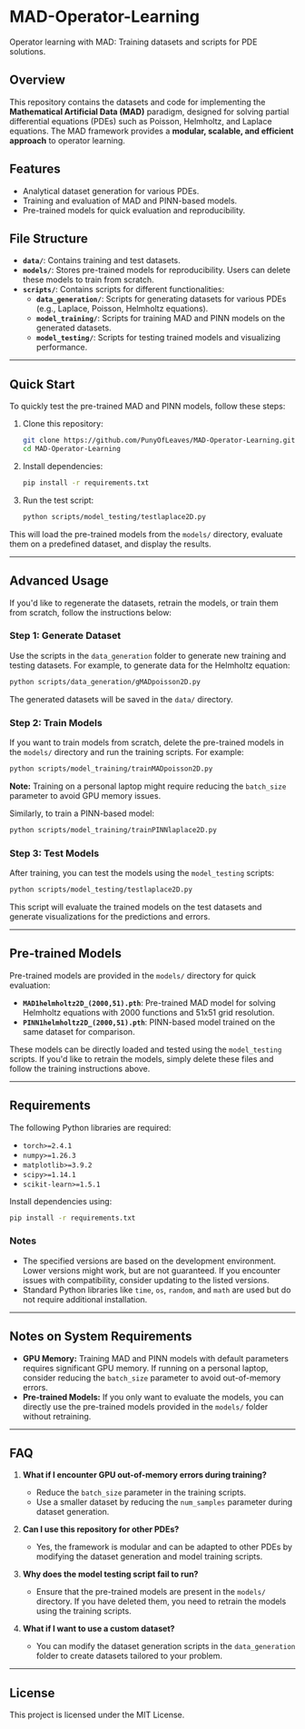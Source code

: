 
# MAD-Operator-Learning

Operator learning with MAD: Training datasets and scripts for PDE solutions.

## Overview
This repository contains the datasets and code for implementing the **Mathematical Artificial Data (MAD)** paradigm, designed for solving partial differential equations (PDEs) such as Poisson, Helmholtz, and Laplace equations. The MAD framework provides a **modular, scalable, and efficient approach** to operator learning.

## Features
- Analytical dataset generation for various PDEs.
- Training and evaluation of MAD and PINN-based models.
- Pre-trained models for quick evaluation and reproducibility.

## File Structure
- **`data/`**: Contains training and test datasets.
- **`models/`**: Stores pre-trained models for reproducibility. Users can delete these models to train from scratch.
- **`scripts/`**: Contains scripts for different functionalities:
  - **`data_generation/`**: Scripts for generating datasets for various PDEs (e.g., Laplace, Poisson, Helmholtz equations).
  - **`model_training/`**: Scripts for training MAD and PINN models on the generated datasets.
  - **`model_testing/`**: Scripts for testing trained models and visualizing performance.

---

## Quick Start

To quickly test the pre-trained MAD and PINN models, follow these steps:

1. Clone this repository:
   ```bash
   git clone https://github.com/PunyOfLeaves/MAD-Operator-Learning.git
   cd MAD-Operator-Learning
   ```

2. Install dependencies:
   ```bash
   pip install -r requirements.txt
   ```

3. Run the test script:
   ```bash
   python scripts/model_testing/testlaplace2D.py
   ```

This will load the pre-trained models from the `models/` directory, evaluate them on a predefined dataset, and display the results.

---

## Advanced Usage

If you'd like to regenerate the datasets, retrain the models, or train them from scratch, follow the instructions below:

### Step 1: Generate Dataset
Use the scripts in the `data_generation` folder to generate new training and testing datasets. For example, to generate data for the Helmholtz equation:
```bash
python scripts/data_generation/gMADpoisson2D.py
```
The generated datasets will be saved in the `data/` directory.

### Step 2: Train Models
If you want to train models from scratch, delete the pre-trained models in the `models/` directory and run the training scripts. For example:
```bash
python scripts/model_training/trainMADpoisson2D.py
```
**Note:** Training on a personal laptop might require reducing the `batch_size` parameter to avoid GPU memory issues.

Similarly, to train a PINN-based model:
```bash
python scripts/model_training/trainPINNlaplace2D.py
```

### Step 3: Test Models
After training, you can test the models using the `model_testing` scripts:
```bash
python scripts/model_testing/testlaplace2D.py
```
This script will evaluate the trained models on the test datasets and generate visualizations for the predictions and errors.

---

## Pre-trained Models
Pre-trained models are provided in the `models/` directory for quick evaluation:

- **`MAD1helmholtz2D_(2000,51).pth`**: Pre-trained MAD model for solving Helmholtz equations with 2000 functions and 51x51 grid resolution.
- **`PINN1helmholtz2D_(2000,51).pth`**: PINN-based model trained on the same dataset for comparison.

These models can be directly loaded and tested using the `model_testing` scripts. If you'd like to retrain the models, simply delete these files and follow the training instructions above.

---

## Requirements

The following Python libraries are required:
- `torch>=2.4.1`
- `numpy>=1.26.3`
- `matplotlib>=3.9.2`
- `scipy>=1.14.1`
- `scikit-learn>=1.5.1`

Install dependencies using:
```bash
pip install -r requirements.txt
```

### Notes
- The specified versions are based on the development environment. Lower versions might work, but are not guaranteed. If you encounter issues with compatibility, consider updating to the listed versions.
- Standard Python libraries like `time`, `os`, `random`, and `math` are used but do not require additional installation.

---

## Notes on System Requirements

- **GPU Memory:** Training MAD and PINN models with default parameters requires significant GPU memory. If running on a personal laptop, consider reducing the `batch_size` parameter to avoid out-of-memory errors.
- **Pre-trained Models:** If you only want to evaluate the models, you can directly use the pre-trained models provided in the `models/` folder without retraining.

---

## FAQ

1. **What if I encounter GPU out-of-memory errors during training?**
   - Reduce the `batch_size` parameter in the training scripts.
   - Use a smaller dataset by reducing the `num_samples` parameter during dataset generation.

2. **Can I use this repository for other PDEs?**
   - Yes, the framework is modular and can be adapted to other PDEs by modifying the dataset generation and model training scripts.

3. **Why does the model testing script fail to run?**
   - Ensure that the pre-trained models are present in the `models/` directory. If you have deleted them, you need to retrain the models using the training scripts.

4. **What if I want to use a custom dataset?**
   - You can modify the dataset generation scripts in the `data_generation` folder to create datasets tailored to your problem.

---

## License
This project is licensed under the MIT License.
